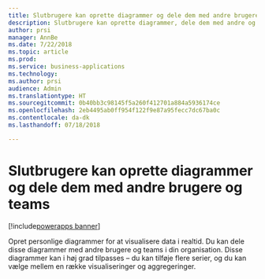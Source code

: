 ```yaml
---
title: Slutbrugere kan oprette diagrammer og dele dem med andre brugere og teams
description: Slutbrugere kan oprette diagrammer, dele dem med andre og oprette visuals
author: prsi
manager: AnnBe
ms.date: 7/22/2018
ms.topic: article
ms.prod: 
ms.service: business-applications
ms.technology: 
ms.author: prsi
audience: Admin
ms.translationtype: HT
ms.sourcegitcommit: 0b40bb3c98145f5a260f412701a884a5936174ce
ms.openlocfilehash: 2eb4495ab0ff954f122f9e87a95fecc7dc67ba0c
ms.contentlocale: da-dk
ms.lasthandoff: 07/18/2018

---
```

# <a name="end-users-can-create-charts-and-share-them-with-other-users-and-teams"></a>Slutbrugere kan oprette diagrammer og dele dem med andre brugere og teams

[!include[powerapps banner](../includes/powerapps.md)]




Opret personlige diagrammer for at visualisere data i realtid. Du kan dele disse diagrammer med andre brugere og teams i din organisation. Disse diagrammer kan i høj grad tilpasses – du kan tilføje flere serier, og du kan vælge mellem en række visualiseringer og aggregeringer.

